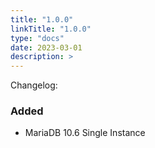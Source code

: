 ```yaml
---
title: "1.0.0"
linkTitle: "1.0.0"
type: "docs"
date: 2023-03-01
description: >
---
```


Changelog:

### Added

- MariaDB 10.6 Single Instance
